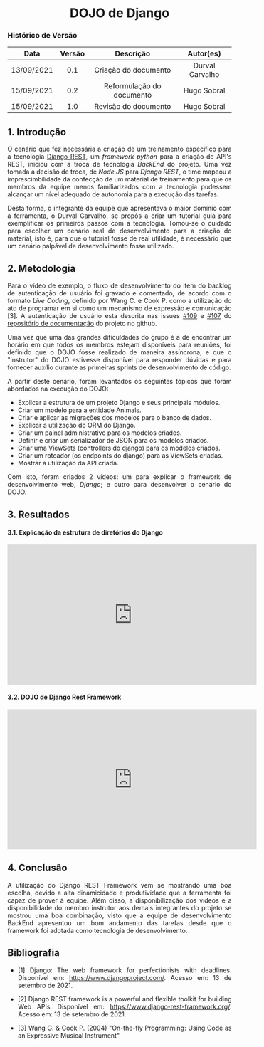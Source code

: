 # <center> DOJO de Django

### Histórico de Versão
|    Data    | Versão | Descrição            | Autor(es)       |
| :--------: | :----: | :------------------: | :-------------: |
| 13/09/2021 |  0.1   | Criação do documento | Durval Carvalho |
| 15/09/2021 |  0.2   | Reformulação do documento | Hugo Sobral |
| 15/09/2021 |  1.0   | Revisão do documento | Hugo Sobral |


<div align="justify">

## 1. Introdução

O cenário que fez necessária a criação de um treinamento específico para a tecnologia [Django REST](https://www.django-rest-framework.org/), um *framework* *python* para a criação de API's REST, iniciou com a troca de tecnologia *BackEnd* do projeto. Uma vez tomada a decisão de troca, de *Node.JS* para *Django REST*, o time mapeou a imprescimbilidade da confecção de um material de treinamento para que os membros da equipe menos familiarizados com a tecnologia pudessem alcançar um nível adequado de autonomia para a execução das tarefas.

Desta forma, o integrante da equipe que apresentava o maior domínio com a ferramenta, o Durval Carvalho, se propôs a criar um tutorial guia para exemplificar os primeiros passos com a tecnologia. Tomou-se o cuidado para escolher um cenário real de desenvolvimento para a criação do material, isto é, para que o tutorial fosse de real utilidade, é necessário que um cenário palpável de desenvolvimento fosse utilizado.  

## 2. Metodologia

Para o vídeo de exemplo, o fluxo de desenvolvimento do item do backlog de autenticação de usuário foi gravado e comentado, de acordo com o formato *Live Coding*, definido por Wang C. e Cook P. como a utilização do ato de programar em si como um mecanismo de expressão e comunicação [3]. A autenticação de usuário esta descrita nas issues [#109](https://github.com/UnBArqDsw2021-1/2021.1_G01_Animalesco_docs/issues/109) e [#107](https://github.com/UnBArqDsw2021-1/2021.1_G01_Animalesco_docs/issues/107) do [repositório de documentação](https://github.com/UnBArqDsw2021-1/2021.1_G01_Animalesco_docs) do projeto no github.

Uma vez que uma das grandes dificuldades do grupo é a de encontrar um horário em que todos os membros estejam disponíveis para reuniões, foi definido que o DOJO fosse realizado de maneira assíncrona, e que o "instrutor" do DOJO estivesse disponível para responder dúvidas e para fornecer auxílio durante as primeiras sprints de desenvolvimento de código.

A partir deste cenário, foram levantados os seguintes tópicos que foram abordados na execução do DOJO:

* Explicar a estrutura de um projeto Django e seus principais módulos.
* Criar um modelo para a entidade Animals.
* Criar e aplicar as migrações dos modelos para o banco de dados.
* Explicar a utilização do ORM do Django.
* Criar um painel administrativo para os modelos criados.
* Definir e criar um serializador de JSON para os modelos criados.
* Criar uma ViewSets (controllers do django) para os modelos criados.
* Criar um roteador (os endpoints do django) para as ViewSets criadas.
* Mostrar a utilização da API criada.

Com isto, foram criados 2 vídeos: um para explicar o framework de desenvolvimento web, *Django*; e outro para desenvolver o cenário do DOJO.

## 3. Resultados

#### 3.1. Explicação da estrutura de diretórios do Django
<p align='center'>
    <iframe width="560" height="315" src="https://www.youtube.com/embed/JpjeA3HYdBY" title="YouTube video player" frameborder="0" allow="accelerometer; autoplay; clipboard-write; encrypted-media; gyroscope; picture-in-picture" allowfullscreen></iframe>
</p>

#### 3.2. DOJO de Django Rest Framework
<p align='center'>
    <iframe width="560" height="315" src="https://www.youtube.com/embed/RKfpL83BjOI" title="YouTube video player" frameborder="0" allow="accelerometer; autoplay; clipboard-write; encrypted-media; gyroscope; picture-in-picture" allowfullscreen></iframe>
</p>

## 4. Conclusão

A utilização do Django REST Framework vem se mostrando uma boa escolha, devido a alta dinamicidade e produtividade que a ferramenta foi capaz de prover à equipe. Além disso, a disponibilização dos vídeos e a disponibilidade do membro instrutor aos demais integrantes do projeto se mostrou uma boa combinação, visto que a equipe de desenvolvimento BackEnd apresentou um bom andamento das tarefas desde que o framework foi adotada como tecnologia de desenvolvimento.

## Bibliografia

- [1] Django: The web framework for perfectionists with deadlines. Disponível em: https://www.djangoproject.com/. Acesso em: 13 de setembro de 2021.

- [2] Django REST framework is a powerful and flexible toolkit for building Web APIs. Disponível em: https://www.django-rest-framework.org/. Acesso em: 13 de setembro de 2021.

- [3] Wang G. & Cook P. (2004) "On-the-fly Programming: Using Code as an Expressive Musical Instrument"

</div>
